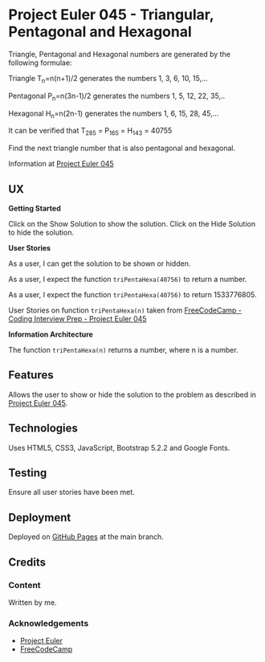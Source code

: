 # Project Euler 045 - Triangular, Pentagonal and Hexagonal

Triangle, Pentagonal and Hexagonal numbers are generated by the following formulae:

Triangle T<sub>n</sub>=n(n+1)/2 generates the numbers 1, 3, 6, 10, 15,...

Pentagonal P<sub>n</sub>=n(3n-1)/2 generates the numbers 1, 5, 12, 22, 35,..

Hexagonal H<sub>n</sub>=n(2n-1) generates the numbers 1, 6, 15, 28, 45,...

It can be verified that T<sub>285</sub> = P<sub>165</sub> = H<sub>143</sub> = 40755

Find the next triangle number that is also pentagonal and hexagonal.

Information at [Project Euler 045](https://projecteuler.net/problem=45)

## UX

**Getting Started**

Click on the Show Solution to show the solution.  Click on the Hide Solution to hide the solution.

**User Stories**

As a user, I can get the solution to be shown or hidden.

As a user, I expect the function `triPentaHexa(40756)` to return a number.

As a user, I expect the function `triPentaHexa(40756)` to return 1533776805.

User Stories on function `triPentaHexa(n)` taken from [FreeCodeCamp - Coding Interview Prep - Project Euler 045](https://www.freecodecamp.org/learn/coding-interview-prep/project-euler/problem-45-triangular-pentagonal-and-hexagonal)

**Information Architecture**

The function `triPentaHexa(n)` returns a number, where n is a number.

## Features

Allows the user to show or hide the solution to the problem as described in [Project Euler 045](https://projecteuler.net/problem=45).

## Technologies

Uses HTML5, CSS3, JavaScript, Bootstrap 5.2.2 and Google Fonts.

## Testing

Ensure all user stories have been met.

## Deployment

Deployed on [GitHub Pages](https://derektypist.github.io/project-euler-045) at the main branch.

## Credits

### Content

Written by me.

### Acknowledgements

- [Project Euler](https://projecteuler.net)
- [FreeCodeCamp](https://www.freecodecamp.org)


